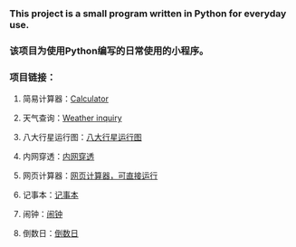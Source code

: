 ### This project is a small program written in Python for everyday use.

### 该项目为使用Python编写的日常使用的小程序。

### 项目链接：

1. 简易计算器：[Calculator](Calculator.py)

2. 天气查询：[Weather inquiry](Weather%20inquiry.py)

3. 八大行星运行图：[八大行星运行图](八大行星运行图.py)

4. 内网穿透：[内网穿透](内网穿透.py)
5. 网页计算器：[网页计算器，可直接运行](网页计算器/index.html)
6. 记事本：[记事本](NotePad.py)
7. 闹钟：[闹钟](闹钟.py)
8. 倒数日：[倒数日](倒数日.py)
